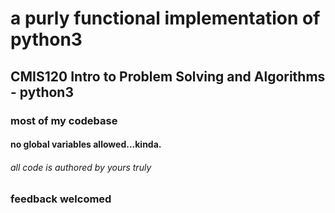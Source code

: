 # a purly functional implementation of python3 
## CMIS120 Intro to Problem Solving and Algorithms - python3
### most of my codebase
#### no global variables allowed...kinda.



###### all code is authored by yours truly 


### feedback welcomed  

